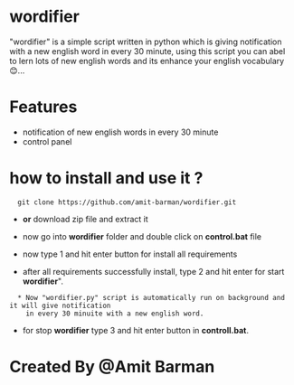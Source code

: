 # wordifier

"wordifier" is a simple script written in python which is giving notification with a new english word in every 30 minute,
using this script you can abel to lern lots of new english words and its enhance your english vocabulary 😊...

# Features

- notification of new english words in every 30 minute
- control panel

# how to install and use it ?

 ```
   git clone https://github.com/amit-barman/wordifier.git
 ```
 - <b>or</b> download zip file and extract it

 - now go into <b>wordifier</b> folder and double click on <b>control.bat</b> file
 - now type 1 and hit enter button for install all requirements
 - after all requirements successfully install, type 2 and hit enter for start <b>wordifier</b>".
 ```
   * Now "wordifier.py" script is automatically run on background and it will give notification
     in every 30 minuite with a new english word.
 ```
 - for stop <b>wordifier</b> type 3 and hit enter button in <b>controll.bat</b>.

# Created By @Amit Barman
